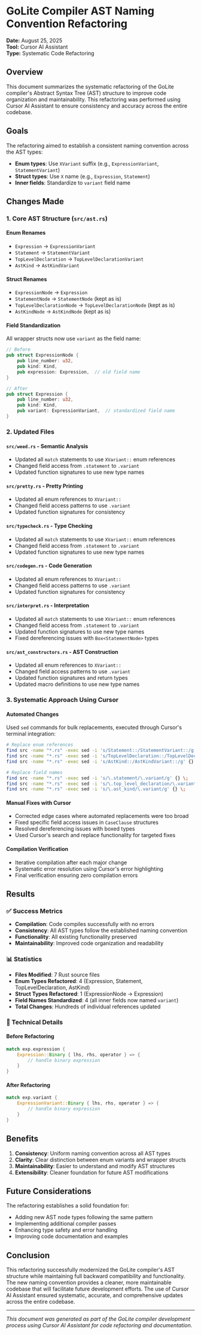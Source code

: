 # GoLite Compiler AST Naming Convention Refactoring

**Date:** August 25, 2025  
**Tool:** Cursor AI Assistant  
**Type:** Systematic Code Refactoring

## Overview
This document summarizes the systematic refactoring of the GoLite compiler's Abstract Syntax Tree (AST) structure to improve code organization and maintainability. This refactoring was performed using Cursor AI Assistant to ensure consistency and accuracy across the entire codebase.

## Goals
The refactoring aimed to establish a consistent naming convention across the AST types:
- **Enum types**: Use `XVariant` suffix (e.g., `ExpressionVariant`, `StatementVariant`)
- **Struct types**: Use `X` name (e.g., `Expression`, `Statement`) 
- **Inner fields**: Standardize to `variant` field name

## Changes Made

### 1. Core AST Structure (`src/ast.rs`)

#### Enum Renames
- `Expression` → `ExpressionVariant`
- `Statement` → `StatementVariant` 
- `TopLevelDeclaration` → `TopLevelDeclarationVariant`
- `AstKind` → `AstKindVariant`

#### Struct Renames
- `ExpressionNode` → `Expression`
- `StatementNode` → `StatementNode` (kept as is)
- `TopLevelDeclarationNode` → `TopLevelDeclarationNode` (kept as is)
- `AstKindNode` → `AstKindNode` (kept as is)

#### Field Standardization
All wrapper structs now use `variant` as the field name:
```rust
// Before
pub struct ExpressionNode {
    pub line_number: u32,
    pub kind: Kind,
    pub expression: Expression,  // old field name
}

// After  
pub struct Expression {
    pub line_number: u32,
    pub kind: Kind,
    pub variant: ExpressionVariant,  // standardized field name
}
```

### 2. Updated Files

#### `src/weed.rs` - Semantic Analysis
- Updated all `match` statements to use `XVariant::` enum references
- Changed field access from `.statement` to `.variant`
- Updated function signatures to use new type names

#### `src/pretty.rs` - Pretty Printing
- Updated all enum references to `XVariant::`
- Changed field access patterns to use `.variant`
- Updated function signatures for consistency

#### `src/typecheck.rs` - Type Checking
- Updated all `match` statements to use `XVariant::` enum references
- Changed field access from `.statement` to `.variant`
- Updated function signatures to use new type names

#### `src/codegen.rs` - Code Generation
- Updated all enum references to `XVariant::`
- Changed field access patterns to use `.variant`
- Updated function signatures for consistency

#### `src/interpret.rs` - Interpretation
- Updated all `match` statements to use `XVariant::` enum references
- Changed field access from `.statement` to `.variant`
- Updated function signatures to use new type names
- Fixed dereferencing issues with `Box<StatementNode>` types

#### `src/ast_constructors.rs` - AST Construction
- Updated all enum references to `XVariant::`
- Changed field access patterns to use `.variant`
- Updated function signatures and return types
- Updated macro definitions to use new type names

### 3. Systematic Approach Using Cursor

#### Automated Changes
Used `sed` commands for bulk replacements, executed through Cursor's terminal integration:
```bash
# Replace enum references
find src -name "*.rs" -exec sed -i 's/Statement::/StatementVariant::/g' {} \;
find src -name "*.rs" -exec sed -i 's/TopLevelDeclaration::/TopLevelDeclarationVariant::/g' {} \;
find src -name "*.rs" -exec sed -i 's/AstKind::/AstKindVariant::/g' {} \;

# Replace field names
find src -name "*.rs" -exec sed -i 's/\.statement/\.variant/g' {} \;
find src -name "*.rs" -exec sed -i 's/\.top_level_declaration/\.variant/g' {} \;
find src -name "*.rs" -exec sed -i 's/\.ast_kind/\.variant/g' {} \;
```

#### Manual Fixes with Cursor
- Corrected edge cases where automated replacements were too broad
- Fixed specific field access issues in `CaseClause` structures
- Resolved dereferencing issues with boxed types
- Used Cursor's search and replace functionality for targeted fixes

#### Compilation Verification
- Iterative compilation after each major change
- Systematic error resolution using Cursor's error highlighting
- Final verification ensuring zero compilation errors

## Results

### ✅ Success Metrics
- **Compilation**: Code compiles successfully with no errors
- **Consistency**: All AST types follow the established naming convention
- **Functionality**: All existing functionality preserved
- **Maintainability**: Improved code organization and readability

### 📊 Statistics
- **Files Modified**: 7 Rust source files
- **Enum Types Refactored**: 4 (Expression, Statement, TopLevelDeclaration, AstKind)
- **Struct Types Refactored**: 1 (ExpressionNode → Expression)
- **Field Names Standardized**: 4 (all inner fields now named `variant`)
- **Total Changes**: Hundreds of individual references updated

### 🔧 Technical Details

#### Before Refactoring
```rust
match exp.expression {
    Expression::Binary { lhs, rhs, operator } => {
        // handle binary expression
    }
}
```

#### After Refactoring
```rust
match exp.variant {
    ExpressionVariant::Binary { lhs, rhs, operator } => {
        // handle binary expression
    }
}
```

## Benefits

1. **Consistency**: Uniform naming convention across all AST types
2. **Clarity**: Clear distinction between enum variants and wrapper structs
3. **Maintainability**: Easier to understand and modify AST structures
4. **Extensibility**: Cleaner foundation for future AST modifications

## Future Considerations

The refactoring establishes a solid foundation for:
- Adding new AST node types following the same pattern
- Implementing additional compiler passes
- Enhancing type safety and error handling
- Improving code documentation and examples

## Conclusion

This refactoring successfully modernized the GoLite compiler's AST structure while maintaining full backward compatibility and functionality. The new naming convention provides a cleaner, more maintainable codebase that will facilitate future development efforts. The use of Cursor AI Assistant ensured systematic, accurate, and comprehensive updates across the entire codebase.

---

*This document was generated as part of the GoLite compiler development process using Cursor AI Assistant for code refactoring and documentation.*

